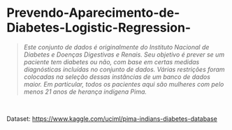 # Prevendo-Aparecimento-de-Diabetes-Logistic-Regression-

> *Este conjunto de dados é originalmente do Instituto Nacional de Diabetes e Doenças Digestivas e Renais. Seu objetivo é prever se um paciente tem diabetes ou não, com base em certas medidas diagnósticas incluídas no conjunto de dados. Várias restrições foram colocadas na seleção dessas instâncias de um banco de dados maior. Em particular, todos os pacientes aqui são mulheres com pelo menos 21 anos de herança indígena Pima.*

<br>

Dataset: https://www.kaggle.com/uciml/pima-indians-diabetes-database
